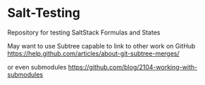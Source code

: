 # Salt-Testing
Repository for testing SaltStack Formulas and States


May want to use Subtree capable to link to other work on GitHub
https://help.github.com/articles/about-git-subtree-merges/

or even submodules
https://github.com/blog/2104-working-with-submodules


